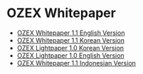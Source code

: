 # OZEX Whitepaper
<ul>
  <li><a href="https://github.com/ozexproject/OZEX-Whitepaper/blob/master/OZEX_Whitepaper_English%201.1.MD">OZEX Whitepaper 1.1 English Version</a></li>
  <li><a href="https://github.com/ozexproject/OZEX-Whitepaper/blob/master/OZEX_Whitepaper_Korean%201.1%20.MD">OZEX Whitepaper 1.1 Korean Version</a></li>  
  <li><a href="https://github.com/ozexproject/OZEX-Whitepaper/blob/master/OZEX_Lightpaper_Korean%201.0.pdf">OZEX Lightpaper 1.0 Korean Version</a></li>  
  <li><a href="https://github.com/ozexproject/OZEX-Whitepaper/blob/master/OZEX_Lightpaper_English%201.0.pdf">OZEX Lightpaper 1.0 English Version</a></li>  
  <li><a href="https://github.com/ozexproject/OZEX-Whitepaper/blob/master/OZEX_Whitepaper_Indonesian%201.1.MD">OZEX Whitepaper 1.1 Indonesian Version</a></li>  
